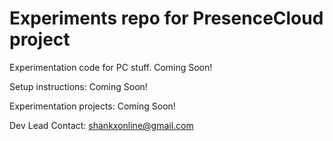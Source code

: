 Experiments repo for PresenceCloud project
============================================

Experimentation code for PC stuff.
Coming Soon!

Setup instructions:
Coming Soon!

Experimentation projects:
Coming Soon!

Dev Lead Contact: shankxonline@gmail.com
